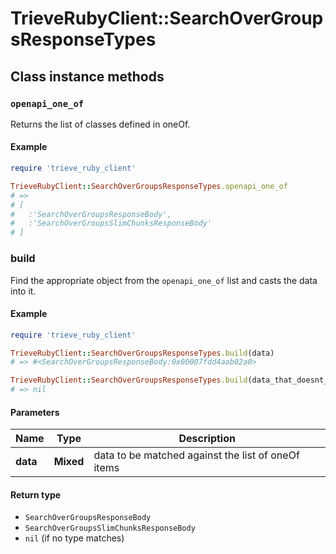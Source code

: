 # TrieveRubyClient::SearchOverGroupsResponseTypes

## Class instance methods

### `openapi_one_of`

Returns the list of classes defined in oneOf.

#### Example

```ruby
require 'trieve_ruby_client'

TrieveRubyClient::SearchOverGroupsResponseTypes.openapi_one_of
# =>
# [
#   :'SearchOverGroupsResponseBody',
#   :'SearchOverGroupsSlimChunksResponseBody'
# ]
```

### build

Find the appropriate object from the `openapi_one_of` list and casts the data into it.

#### Example

```ruby
require 'trieve_ruby_client'

TrieveRubyClient::SearchOverGroupsResponseTypes.build(data)
# => #<SearchOverGroupsResponseBody:0x00007fdd4aab02a0>

TrieveRubyClient::SearchOverGroupsResponseTypes.build(data_that_doesnt_match)
# => nil
```

#### Parameters

| Name | Type | Description |
| ---- | ---- | ----------- |
| **data** | **Mixed** | data to be matched against the list of oneOf items |

#### Return type

- `SearchOverGroupsResponseBody`
- `SearchOverGroupsSlimChunksResponseBody`
- `nil` (if no type matches)

